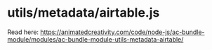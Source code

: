 # utils/metadata/airtable.js

Read here: <https://animatedcreativity.com/code/node-js/ac-bundle-module/modules/ac-bundle-module-utils-metadata-airtable/>
